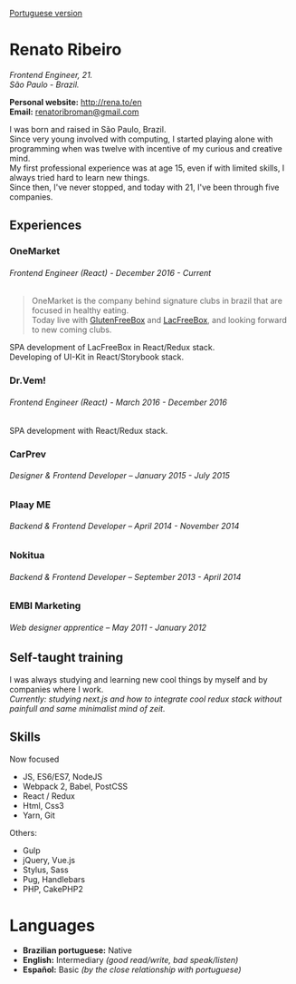 [Portuguese version](https://github.com/renatorib/curriculum-vitae/blob/master/README.md)

# Renato Ribeiro
*Frontend Engineer, 21.*  
*São Paulo - Brazil.*  

**Personal website:** http://rena.to/en  
**Email:** renatoribroman@gmail.com  

I was born and raised in São Paulo, Brazil.  
Since very young involved with computing, I started playing alone with programming when was twelve with incentive of my curious and creative mind.  
My first professional experience was at age 15, even if with limited skills, I always tried hard to learn new things.  
Since then, I've never stopped, and today with 21, I've been through five companies.   

## Experiences

### OneMarket
###### Frontend Engineer *(React)* - December 2016 - *Current*

> OneMarket is the company behind signature clubs in brazil that are focused in healthy eating.  
> Today live with [GlutenFreeBox](http://glutenfreebox.com.br) and [LacFreeBox](http://lacfreebox.com.br), and looking forward to new coming clubs.

SPA development of LacFreeBox in React/Redux stack.  
Developing of UI-Kit in React/Storybook stack.

### Dr.Vem!
###### Frontend Engineer *(React)* - March 2016 - December 2016

SPA development with React/Redux stack.

### CarPrev
###### Designer & Frontend Developer – January 2015 - July 2015

### Plaay ME
###### Backend & Frontend Developer – April 2014 - November 2014

### Nokitua
###### Backend & Frontend Developer – September 2013 - April 2014

### EMBI Marketing
###### Web designer apprentice – May 2011 - January 2012

## Self-taught training

I was always studying and learning new cool things by myself and by companies where I work.  
*Currently: studying next.js and how to integrate cool redux stack without painfull and same minimalist mind of zeit.*

## Skills

Now focused
- JS, ES6/ES7, NodeJS
- Webpack 2, Babel, PostCSS
- React / Redux
- Html, Css3
- Yarn, Git

Others:
- Gulp
- jQuery, Vue.js
- Stylus, Sass
- Pug, Handlebars
- PHP, CakePHP2

# Languages

* **Brazilian portuguese:** Native
* **English:** Intermediary *(good read/write, bad speak/listen)*
* **Español:** Basic *(by the close relationship with portuguese)*
